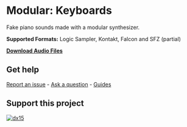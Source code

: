 # Modular: Keyboards
 
Fake piano sounds made with a modular synthesizer.

**Supported Formats:** Logic Sampler, Kontakt, Falcon and SFZ (partial)

**[Download Audio Files](https://github.com/publicsamples/Modular-Keys/releases/tag/1.0)**

## **Get help**

[Report an issue](https://github.com/publicsamples/home/issues) - [Ask a question](https://github.com/publicsamples/home/discussions) - [Guides](https://github.com/publicsamples/home/wiki)

## **Support this project**

[
![dx15](https://www.modularsamples.com/img/dx15.png)
](https://www.modularsamples.com/dx-15-for-kontakt/)


